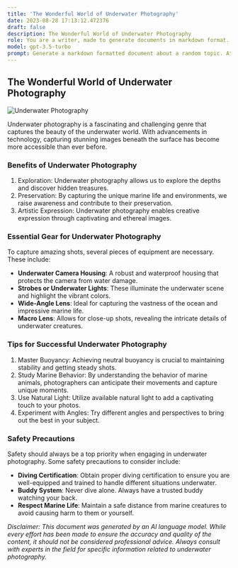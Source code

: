 ```yaml
---
title: 'The Wonderful World of Underwater Photography'
date: 2023-08-28 17:13:12.472376
draft: false
description: The Wonderful World of Underwater Photography
role: You are a writer, made to generate documents in markdown format. It is very important that all of the documents you generate are in valid markdown format.
model: gpt-3.5-turbo
prompt: Generate a markdown formatted document about a random topic. At the bottom, include a disclaimer explaining that the document was generated by you. The first line of the document should be the title. Make sure that the entire document is in proper markdown format, using a mix of various tags to make the document visually appealing.
---
```


## The Wonderful World of Underwater Photography

![Underwater Photography](https://www.example.com/image.jpg)

Underwater photography is a fascinating and challenging genre that captures the beauty of the underwater world. With advancements in technology, capturing stunning images beneath the surface has become more accessible than ever before. 

### Benefits of Underwater Photography

1. Exploration: Underwater photography allows us to explore the depths and discover hidden treasures. 
2. Preservation: By capturing the unique marine life and environments, we raise awareness and contribute to their preservation. 
3. Artistic Expression: Underwater photography enables creative expression through captivating and ethereal images. 

### Essential Gear for Underwater Photography

To capture amazing shots, several pieces of equipment are necessary. These include:

- **Underwater Camera Housing**: A robust and waterproof housing that protects the camera from water damage.
- **Strobes or Underwater Lights**: These illuminate the underwater scene and highlight the vibrant colors.
- **Wide-Angle Lens**: Ideal for capturing the vastness of the ocean and impressive marine life.
- **Macro Lens**: Allows for close-up shots, revealing the intricate details of underwater creatures.

### Tips for Successful Underwater Photography

1. Master Buoyancy: Achieving neutral buoyancy is crucial to maintaining stability and getting steady shots.
2. Study Marine Behavior: By understanding the behavior of marine animals, photographers can anticipate their movements and capture unique moments.
3. Use Natural Light: Utilize available natural light to add a captivating touch to your photos.
4. Experiment with Angles: Try different angles and perspectives to bring out the best in your subject.

### Safety Precautions

Safety should always be a top priority when engaging in underwater photography. Some safety precautions to consider include:

- **Diving Certification**: Obtain proper diving certification to ensure you are well-equipped and trained to handle different situations underwater.
- **Buddy System**: Never dive alone. Always have a trusted buddy watching your back.
- **Respect Marine Life**: Maintain a safe distance from marine creatures to avoid causing harm to them or yourself.

*Disclaimer: This document was generated by an AI language model. While every effort has been made to ensure the accuracy and quality of the content, it should not be considered professional advice. Always consult with experts in the field for specific information related to underwater photography.*